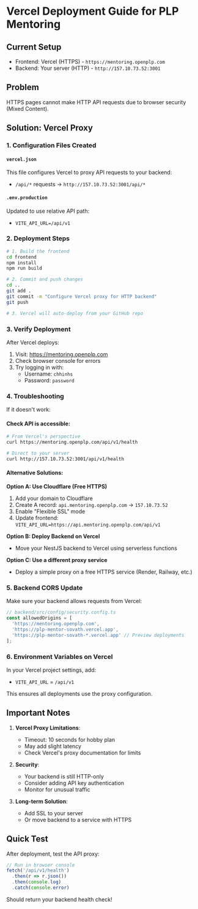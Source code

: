 # Vercel Deployment Guide for PLP Mentoring

## Current Setup
- Frontend: Vercel (HTTPS) - `https://mentoring.openplp.com`
- Backend: Your server (HTTP) - `http://157.10.73.52:3001`

## Problem
HTTPS pages cannot make HTTP API requests due to browser security (Mixed Content).

## Solution: Vercel Proxy

### 1. Configuration Files Created

#### `vercel.json`
This file configures Vercel to proxy API requests to your backend:
- `/api/*` requests → `http://157.10.73.52:3001/api/*`

#### `.env.production`
Updated to use relative API path:
- `VITE_API_URL=/api/v1`

### 2. Deployment Steps

```bash
# 1. Build the frontend
cd frontend
npm install
npm run build

# 2. Commit and push changes
cd ..
git add .
git commit -m "Configure Vercel proxy for HTTP backend"
git push

# 3. Vercel will auto-deploy from your GitHub repo
```

### 3. Verify Deployment

After Vercel deploys:
1. Visit: https://mentoring.openplp.com
2. Check browser console for errors
3. Try logging in with:
   - Username: `chhinhs`
   - Password: `password`

### 4. Troubleshooting

If it doesn't work:

#### Check API is accessible:
```bash
# From Vercel's perspective
curl https://mentoring.openplp.com/api/v1/health

# Direct to your server
curl http://157.10.73.52:3001/api/v1/health
```

#### Alternative Solutions:

**Option A: Use Cloudflare (Free HTTPS)**
1. Add your domain to Cloudflare
2. Create A record: `api.mentoring.openplp.com` → `157.10.73.52`
3. Enable "Flexible SSL" mode
4. Update frontend: `VITE_API_URL=https://api.mentoring.openplp.com/api/v1`

**Option B: Deploy Backend on Vercel**
- Move your NestJS backend to Vercel using serverless functions

**Option C: Use a different proxy service**
- Deploy a simple proxy on a free HTTPS service (Render, Railway, etc.)

### 5. Backend CORS Update

Make sure your backend allows requests from Vercel:

```typescript
// backend/src/config/security.config.ts
const allowedOrigins = [
  'https://mentoring.openplp.com',
  'https://plp-mentor-sovath.vercel.app',
  'https://plp-mentor-sovath-*.vercel.app' // Preview deployments
];
```

### 6. Environment Variables on Vercel

In your Vercel project settings, add:
- `VITE_API_URL` = `/api/v1`

This ensures all deployments use the proxy configuration.

## Important Notes

1. **Vercel Proxy Limitations**:
   - Timeout: 10 seconds for hobby plan
   - May add slight latency
   - Check Vercel's proxy documentation for limits

2. **Security**:
   - Your backend is still HTTP-only
   - Consider adding API key authentication
   - Monitor for unusual traffic

3. **Long-term Solution**:
   - Add SSL to your server
   - Or move backend to a service with HTTPS

## Quick Test

After deployment, test the API proxy:
```javascript
// Run in browser console
fetch('/api/v1/health')
  .then(r => r.json())
  .then(console.log)
  .catch(console.error)
```

Should return your backend health check!
